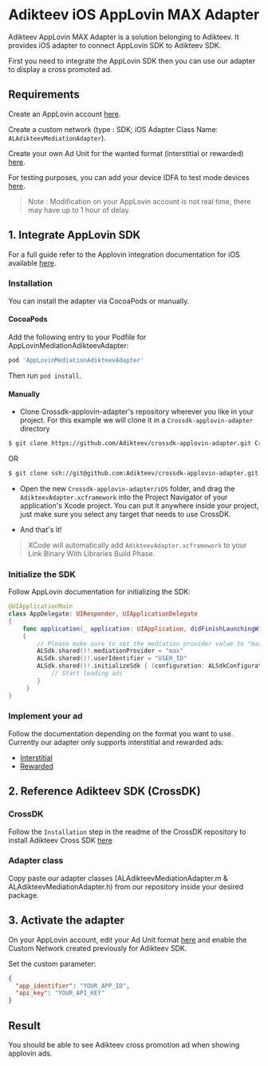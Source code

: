 # Adikteev iOS AppLovin MAX Adapter

Adikteev AppLovin MAX Adapter is a solution belonging to Adikteev. It provides iOS adapter to connect AppLovin SDK to Adikteev SDK.

First you need to integrate the AppLovin SDK then you can use our adapter to display a cross promoted ad.

## Requirements

Create an AppLovin account [here](https://dash.applovin.com/).

Create a custom network (type : SDK; iOS Adapter Class Name: `ALAdikteevMediationAdapter`).

Create your own Ad Unit for the wanted format (interstitial or rewarded) [here](https://dash.applovin.com/o/mediation/ad_units).

For testing purposes, you can add your device IDFA to test mode devices [here](https://dash.applovin.com/o/mediation/test_modes/).

> Note : Modification on your AppLovin account is not real time, there may have up to 1 hour of delay.

## 1. Integrate AppLovin SDK

For a full guide refer to the Applovin integration documentation for iOS available [here](https://dash.applovin.com/documentation/mediation/ios/getting-started/integration).

### Installation

You can install the adapter via CocoaPods or manually.

#### CocoaPods

Add the following entry to your Podfile for AppLovinMediationAdikteevAdapter:

```rb
pod 'AppLovinMediationAdikteevAdapter'
```

Then run `pod install`.

#### Manually

- Clone Crossdk-applovin-adapter's repository wherever you like in your project. For this example we will clone it in a `Crossdk-applovin-adapter` directory

```bash
$ git clone https://github.com/Adikteev/crossdk-applovin-adapter.git Crossdk-applovin-adapter
```
OR

```bash
$ git clone ssh://git@github.com:Adikteev/crossdk-applovin-adapter.git Crossdk-applovin-adapter
```

- Open the new `Crossdk-applovin-adapter/iOS` folder, and drag the `AdikteevAdapter.xcframework` into the Project Navigator of your application's Xcode project. You can put it anywhere inside your project, just make sure you select any target that needs to use CrossDK.

- And that's it!

> XCode will automatically add `AdikteevAdapter.xcframework` to your Link Binary With Libraries Build Phase.

### Initialize the SDK

Follow AppLovin documentation for initializing the SDK:

```swift
@UIApplicationMain
class AppDelegate: UIResponder, UIApplicationDelegate
{
    func application(_ application: UIApplication, didFinishLaunchingWithOptions launchOptions: [UIApplication.LaunchOptionsKey: Any]?) -> Bool
    {
        // Please make sure to set the mediation provider value to "max" to ensure proper functionality
        ALSdk.shared()!.mediationProvider = "max"
        ALSdk.shared()!.userIdentifier = "USER_ID"
        ALSdk.shared()!.initializeSdk { (configuration: ALSdkConfiguration) in
            // Start loading ads
        }
     }
}
```

### Implement your ad

Follow the documentation depending on the format you want to use. Currently our adapter only supports interstitial and rewarded ads:

- [Interstitial](https://dash.applovin.com/documentation/mediation/ios/ad-formats/interstitials)
- [Rewarded](https://dash.applovin.com/documentation/mediation/ios/ad-formats/rewarded-ads)

## 2. Reference Adikteev SDK (CrossDK)

### CrossDK

Follow the `Installation` step in the readme of the CrossDK repository to install Adikteev Cross SDK [here](https://github.com/Adikteev/crossdk-ios)

### Adapter class

Copy paste our adapter classes (ALAdikteevMediationAdapter.m & ALAdikteevMediationAdapter.h) from our repository inside your desired package.

## 3. Activate the adapter

On your AppLovin account, edit your Ad Unit format [here](https://dash.applovin.com/o/mediation/ad_units) and enable the Custom Network created previously for Adikteev SDK.

Set the custom parameter:

```json
{
  "app_identifier": "YOUR_APP_ID",
  "api_key": "YOUR_API_KEY"
}
```

## Result

You should be able to see Adikteev cross promotion ad when showing applovin ads.
